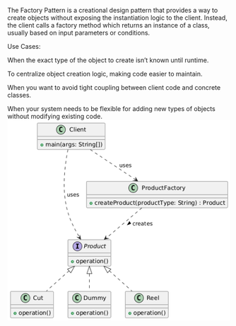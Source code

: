 The Factory Pattern is a creational design pattern that provides a way to create objects without exposing the instantiation logic to the client. Instead, the client calls a factory method which returns an instance of a class, usually based on input parameters or conditions.

Use Cases:

When the exact type of the object to create isn’t known until runtime.

To centralize object creation logic, making code easier to maintain.

When you want to avoid tight coupling between client code and concrete classes.

When your system needs to be flexible for adding new types of objects without modifying existing code.
![alt text](factory.png)